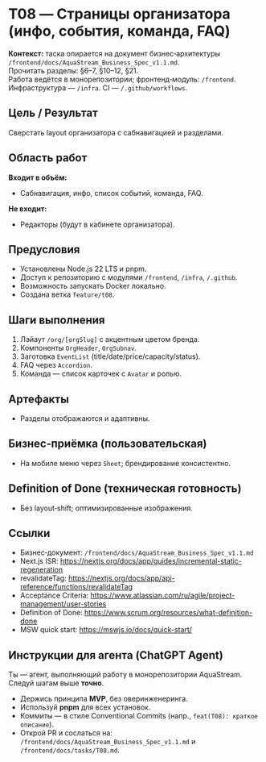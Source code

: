 # T08 — Страницы организатора (инфо, события, команда, FAQ)

**Контекст:** таска опирается на документ бизнес‑архитектуры `/frontend/docs/AquaStream_Business_Spec_v1.1.md`.  
Прочитать разделы: §6–7, §10–12, §21.  
Работа ведётся в монорепозитории; фронтенд‑модуль: `/frontend`. Инфраструктура — `/infra`. CI — `/.github/workflows`.

## Цель / Результат
Сверстать layout организатора с сабнавигацией и разделами.

## Область работ
**Входит в объём:**
- Сабнавигация, инфо, список событий, команда, FAQ.

**Не входит:**
- Редакторы (будут в кабинете организатора).

## Предусловия
- Установлены Node.js 22 LTS и pnpm.
- Доступ к репозиторию с модулями `/frontend`, `/infra`, `/.github`.
- Возможность запускать Docker локально.
- Создана ветка `feature/t08`.

## Шаги выполнения
1. Лэйаут `/org/[orgSlug]` с акцентным цветом бренда.
2. Компоненты `OrgHeader`, `OrgSubnav`.
3. Заготовка `EventList` (title/date/price/capacity/status).
4. FAQ через `Accordion`.
5. Команда — список карточек с `Avatar` и ролью.

## Артефакты
- Разделы отображаются и адаптивны.

## Бизнес‑приёмка (пользовательская)
- На мобиле меню через `Sheet`; брендирование консистентно.

## Definition of Done (техническая готовность)
- Без layout‑shift; оптимизированные изображения.

## Ссылки
- Бизнес‑документ: `/frontend/docs/AquaStream_Business_Spec_v1.1.md`
- Next.js ISR: https://nextjs.org/docs/app/guides/incremental-static-regeneration
- revalidateTag: https://nextjs.org/docs/app/api-reference/functions/revalidateTag
- Acceptance Criteria: https://www.atlassian.com/ru/agile/project-management/user-stories
- Definition of Done: https://www.scrum.org/resources/what-definition-done
- MSW quick start: https://mswjs.io/docs/quick-start/

## Инструкции для агента (ChatGPT Agent)
Ты — агент, выполняющий работу в монорепозитории AquaStream. Следуй шагам выше **точно**.  
- Держись принципа **MVP**, без оверинженеринга.  
- Используй **pnpm** для всех установок.  
- Коммиты — в стиле Conventional Commits (напр., `feat(T08): краткое описание`).  
- Открой PR и сослаться на: `/frontend/docs/AquaStream_Business_Spec_v1.1.md` и `/frontend/docs/tasks/T08.md`.
